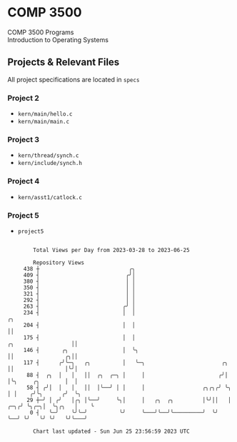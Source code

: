 # COMP 3500
COMP 3500 Programs  
Introduction to Operating Systems  
## Projects & Relevant Files
All project specifications are located in `specs`
### Project 2
- `kern/main/hello.c`
- `kern/main/main.c`
### Project 3
- `kern/thread/synch.c`
- `kern/include/synch.h`
### Project 4
- `kern/asst1/catlock.c`
### Project 5
- `project5`

```

        Total Views per Day from 2023-03-28 to 2023-06-25

        Repository Views
     438 ┼                            ╭╮
     409 ┤                           ╭╯│
     380 ┤                           │ │
     350 ┤                           │ │
     321 ┤                           │ │
     292 ┤                           │ │
     263 ┤                          ╭╯ │
     234 ┤                          │  │                                                        ╭╮
     204 ┤                          │  │                                                        ││
     175 ┤                          │  │                                    ╭╮                  ││
     146 ┤       ╭╮                 │  ╰╮                                   ││                ╭╮││
     117 ┤      ╭╯╰─╮   ╭╮          │   ╰─╮                        ╭╮       ││                │╰╯│
      88 ┤  ╭╮  │   │   ││  ╭╮  ╭─╮ │     │                       ╭╯│       │╰╮     ╭╮        │  │
      58 ┤ ╭╯│  │   │   ││  │╰──╯ │ │     │                  ╭╮╭╮╭╯ ╰╮      │ │    ╭╯╰╮      ╭╯  ╰╮
      29 ┼─╯ │ ╭╯   │╭╮ │╰──╯     ╰╮│     │   ╭╮  ╭╮         │╰╯││   │  ╭─╮╭╯ ╰╮╭─╮│  ╰╮╭╮   │    ╰
       0 ┤   ╰─╯    ╰╯╰─╯          ╰╯     ╰───╯╰──╯╰─────────╯  ╰╯   ╰──╯ ╰╯   ╰╯ ╰╯   ╰╯╰───╯

        Chart last updated - Sun Jun 25 23:56:59 2023 UTC
        
```
